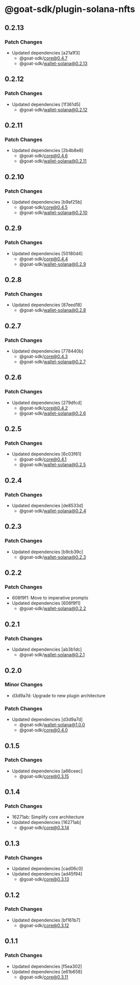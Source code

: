 # @goat-sdk/plugin-solana-nfts

## 0.2.13

### Patch Changes

- Updated dependencies [a21a1f3]
  - @goat-sdk/core@0.4.7
  - @goat-sdk/wallet-solana@0.2.13

## 0.2.12

### Patch Changes

- Updated dependencies [1f361d5]
  - @goat-sdk/wallet-solana@0.2.12

## 0.2.11

### Patch Changes

- Updated dependencies [2b4b8e8]
  - @goat-sdk/core@0.4.6
  - @goat-sdk/wallet-solana@0.2.11

## 0.2.10

### Patch Changes

- Updated dependencies [b9af25b]
  - @goat-sdk/core@0.4.5
  - @goat-sdk/wallet-solana@0.2.10

## 0.2.9

### Patch Changes

- Updated dependencies [50180d4]
  - @goat-sdk/core@0.4.4
  - @goat-sdk/wallet-solana@0.2.9

## 0.2.8

### Patch Changes

- Updated dependencies [87eed18]
  - @goat-sdk/wallet-solana@0.2.8

## 0.2.7

### Patch Changes

- Updated dependencies [778440b]
  - @goat-sdk/core@0.4.3
  - @goat-sdk/wallet-solana@0.2.7

## 0.2.6

### Patch Changes

- Updated dependencies [279dfcd]
  - @goat-sdk/core@0.4.2
  - @goat-sdk/wallet-solana@0.2.6

## 0.2.5

### Patch Changes

- Updated dependencies [6c03f61]
  - @goat-sdk/core@0.4.1
  - @goat-sdk/wallet-solana@0.2.5

## 0.2.4

### Patch Changes

- Updated dependencies [de8533d]
  - @goat-sdk/wallet-solana@0.2.4

## 0.2.3

### Patch Changes

- Updated dependencies [b9cb39c]
  - @goat-sdk/wallet-solana@0.2.3

## 0.2.2

### Patch Changes

- 608f9f1: Move to imperative prompts
- Updated dependencies [608f9f1]
  - @goat-sdk/wallet-solana@0.2.2

## 0.2.1

### Patch Changes

- Updated dependencies [ab3b1dc]
  - @goat-sdk/wallet-solana@0.2.1

## 0.2.0

### Minor Changes

- d3d9a7d: Upgrade to new plugin architecture

### Patch Changes

- Updated dependencies [d3d9a7d]
  - @goat-sdk/wallet-solana@1.0.0
  - @goat-sdk/core@0.4.0

## 0.1.5

### Patch Changes

- Updated dependencies [a66ceec]
  - @goat-sdk/core@0.3.15

## 0.1.4

### Patch Changes

- 16271ab: Simplify core architecture
- Updated dependencies [16271ab]
  - @goat-sdk/core@0.3.14

## 0.1.3

### Patch Changes

- Updated dependencies [cad06c0]
- Updated dependencies [ad45f94]
  - @goat-sdk/core@0.3.13

## 0.1.2

### Patch Changes

- Updated dependencies [bf161b7]
  - @goat-sdk/core@0.3.12

## 0.1.1

### Patch Changes

- Updated dependencies [f5ea302]
- Updated dependencies [e61b658]
  - @goat-sdk/core@0.3.11
